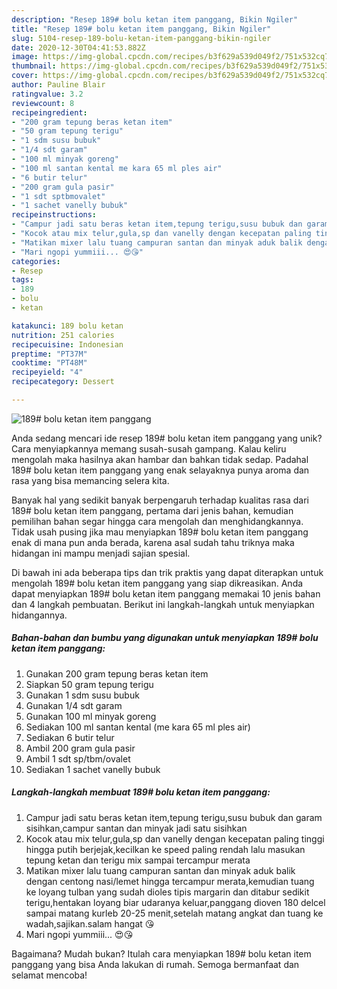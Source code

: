 ```yaml
---
description: "Resep 189# bolu ketan item panggang, Bikin Ngiler"
title: "Resep 189# bolu ketan item panggang, Bikin Ngiler"
slug: 5104-resep-189-bolu-ketan-item-panggang-bikin-ngiler
date: 2020-12-30T04:41:53.882Z
image: https://img-global.cpcdn.com/recipes/b3f629a539d049f2/751x532cq70/189-bolu-ketan-item-panggang-foto-resep-utama.jpg
thumbnail: https://img-global.cpcdn.com/recipes/b3f629a539d049f2/751x532cq70/189-bolu-ketan-item-panggang-foto-resep-utama.jpg
cover: https://img-global.cpcdn.com/recipes/b3f629a539d049f2/751x532cq70/189-bolu-ketan-item-panggang-foto-resep-utama.jpg
author: Pauline Blair
ratingvalue: 3.2
reviewcount: 8
recipeingredient:
- "200 gram tepung beras ketan item"
- "50 gram tepung terigu"
- "1 sdm susu bubuk"
- "1/4 sdt garam"
- "100 ml minyak goreng"
- "100 ml santan kental me kara 65 ml ples air"
- "6 butir telur"
- "200 gram gula pasir"
- "1 sdt sptbmovalet"
- "1 sachet vanelly bubuk"
recipeinstructions:
- "Campur jadi satu beras ketan item,tepung terigu,susu bubuk dan garam sisihkan,campur santan dan minyak jadi satu sisihkan"
- "Kocok atau mix telur,gula,sp dan vanelly dengan kecepatan paling tinggi hingga putih berjejak,kecilkan ke speed paling rendah lalu masukan tepung ketan dan terigu mix sampai tercampur merata"
- "Matikan mixer lalu tuang campuran santan dan minyak aduk balik dengan centong nasi/lemet hingga tercampur merata,kemudian tuang ke loyang tulban yang sudah dioles tipis margarin dan ditabur sedikit terigu,hentakan loyang biar udaranya keluar,panggang dioven 180 delcel sampai matang kurleb 20-25 menit,setelah matang angkat dan tuang ke wadah,sajikan.salam hangat 😘"
- "Mari ngopi yummiii... 😍😘"
categories:
- Resep
tags:
- 189
- bolu
- ketan

katakunci: 189 bolu ketan 
nutrition: 251 calories
recipecuisine: Indonesian
preptime: "PT37M"
cooktime: "PT48M"
recipeyield: "4"
recipecategory: Dessert

---
```



![189# bolu ketan item panggang](https://img-global.cpcdn.com/recipes/b3f629a539d049f2/751x532cq70/189-bolu-ketan-item-panggang-foto-resep-utama.jpg)

Anda sedang mencari ide resep 189# bolu ketan item panggang yang unik? Cara menyiapkannya memang susah-susah gampang. Kalau keliru mengolah maka hasilnya akan hambar dan bahkan tidak sedap. Padahal 189# bolu ketan item panggang yang enak selayaknya punya aroma dan rasa yang bisa memancing selera kita.



Banyak hal yang sedikit banyak berpengaruh terhadap kualitas rasa dari 189# bolu ketan item panggang, pertama dari jenis bahan, kemudian pemilihan bahan segar hingga cara mengolah dan menghidangkannya. Tidak usah pusing jika mau menyiapkan 189# bolu ketan item panggang enak di mana pun anda berada, karena asal sudah tahu triknya maka hidangan ini mampu menjadi sajian spesial.


Di bawah ini ada beberapa tips dan trik praktis yang dapat diterapkan untuk mengolah 189# bolu ketan item panggang yang siap dikreasikan. Anda dapat menyiapkan 189# bolu ketan item panggang memakai 10 jenis bahan dan 4 langkah pembuatan. Berikut ini langkah-langkah untuk menyiapkan hidangannya.

<!--inarticleads1-->

##### Bahan-bahan dan bumbu yang digunakan untuk menyiapkan 189# bolu ketan item panggang:

1. Gunakan 200 gram tepung beras ketan item
1. Siapkan 50 gram tepung terigu
1. Gunakan 1 sdm susu bubuk
1. Gunakan 1/4 sdt garam
1. Gunakan 100 ml minyak goreng
1. Sediakan 100 ml santan kental (me kara 65 ml ples air)
1. Sediakan 6 butir telur
1. Ambil 200 gram gula pasir
1. Ambil 1 sdt sp/tbm/ovalet
1. Sediakan 1 sachet vanelly bubuk




<!--inarticleads2-->

##### Langkah-langkah membuat 189# bolu ketan item panggang:

1. Campur jadi satu beras ketan item,tepung terigu,susu bubuk dan garam sisihkan,campur santan dan minyak jadi satu sisihkan
1. Kocok atau mix telur,gula,sp dan vanelly dengan kecepatan paling tinggi hingga putih berjejak,kecilkan ke speed paling rendah lalu masukan tepung ketan dan terigu mix sampai tercampur merata
1. Matikan mixer lalu tuang campuran santan dan minyak aduk balik dengan centong nasi/lemet hingga tercampur merata,kemudian tuang ke loyang tulban yang sudah dioles tipis margarin dan ditabur sedikit terigu,hentakan loyang biar udaranya keluar,panggang dioven 180 delcel sampai matang kurleb 20-25 menit,setelah matang angkat dan tuang ke wadah,sajikan.salam hangat 😘
1. Mari ngopi yummiii... 😍😘




Bagaimana? Mudah bukan? Itulah cara menyiapkan 189# bolu ketan item panggang yang bisa Anda lakukan di rumah. Semoga bermanfaat dan selamat mencoba!
